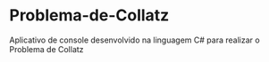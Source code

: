 # Problema-de-Collatz
Aplicativo de console desenvolvido na linguagem C# para realizar o Problema de Collatz
